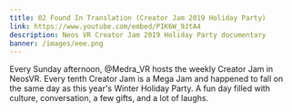 ```yaml
---
title: 02 Found In Translation (Creator Jam 2019 Holiday Party)
link: https://www.youtube.com/embed/PIK6W_9JtA4
description: Neos VR Creator Jam 2019 Holiday Party documentary
banner: /images/eee.png
---
```


Every Sunday afternoon, @Medra_VR hosts the weekly Creator Jam in NeosVR. Every tenth Creator Jam is a Mega Jam and happened to fall on the same day as this year's Winter Holiday Party. A fun day filled with culture, conversation, a few gifts, and a lot of laughs.